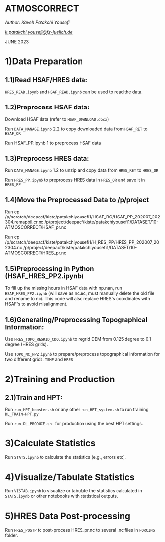 # ATMOSCORRECT

_Author: Kaveh Patakchi Yousefi_

[_k.patakchi.yousefi@fz-juelich.de_](mailto:k.patakchi.yousefi@fz-juelich.de)

JUNE 2023


# 1)Data Preparation

## 1.1)Read HSAF/HRES data:

`HRES_READ.ipynb` and `HSAF_READ.ipynb` can be used to read the data.

## 1.2)Preprocess HSAF data:

Download HSAF data (refer to `HSAF_DOWNLOAD.docx`)

Run `DATA_MANAGE.ipynb` 2.2 to copy downloaded data from `HSAF_RET` to `HSAF_OR `

Run HSAF\_PP.ipynb 1 to preprocess HSAF data

## 1.3)Preprocess HRES data:

Run `DATA_MANAGE.ipynb` 1.2 to unzip and copy data from `HRES_RET` to `HRES_OR`

Run `HRES_PP.ipynb` to preprocess HRES data in `HRES_OR` and save it in `HRES_PP`

## 1.4)Move the Preprocessed Data to /p/project

Run cp /p/scratch/deepacf/kiste/patakchiyousefi1/HSAF\_RG/HSAF\_PP\_202007\_202304.remapbil.cr.nc /p/project/deepacf/kiste/patakchiyousefi1/DATASET/10-ATMOSCORRECT/HSAF\_pr.nc

Run cp /p/scratch/deepacf/kiste/patakchiyousefi1/H\_RES\_PP/HRES\_PP\_202007\_202304.nc /p/project/deepacf/kiste/patakchiyousefi1/DATASET/10-ATMOSCORRECT/HRES\_pr.nc

## 1.5)Preprocessing in Python (HSAF\_HRES\_PP2.ipynb)

To fill up the missing hours in HSAF data with np.nan, run ` HSAF_HRES_PP2.ipynb` (will save as nc.nc, must manually delete the old file and rename to nc). This code will also replace HRES's coordinates with HSAF's to avoid misalignment.

## 1.6)Generating/Preprocessing Topographical Information:

Use ` HRES_TOPO_REGRID_CDO.ipynb ` to regrid DEM from 0.125 degree to 0.1 degree (HRES grids).

Use ` TOPO_NC_NPZ.ipynb ` to prepare/preprocess topographical information for two different grids: `TSMP` and `HRES`

# 2)Training and Production

## 2.1)Train and HPT:

Run `run_HPT_booster.sh` or any other `run_HPT_system.sh` to run training ` DL_TRAIN-HPT.py `

Run `run_DL_PRODUCE.sh ` for production using the best HPT settings.

# 3)Calculate Statistics

Run `STATS.ipynb` to calculate the statistics (e.g., errors etc).

# 4)Visualize/Tabulate Statistics

Run `VISTAB.ipynb` to visualize or tabulate the statistics calculated in `STATS.ipynb` or other notebooks with statistical outputs.

# 5)HRES Data Post-processing

Run `HRES_POSTP` to post-process HRES\_pr.nc to several .nc files in `FORCING` folder.

